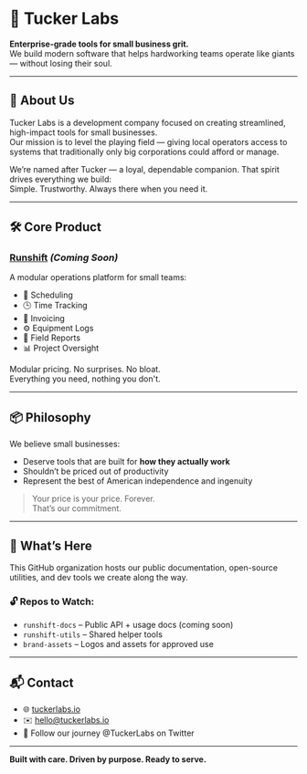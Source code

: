 # 🐾 Tucker Labs

**Enterprise-grade tools for small business grit.**  
We build modern software that helps hardworking teams operate like giants — without losing their soul.

---

## 👋 About Us

Tucker Labs is a development company focused on creating streamlined, high-impact tools for small businesses.  
Our mission is to level the playing field — giving local operators access to systems that traditionally only big corporations could afford or manage.

We’re named after Tucker — a loyal, dependable companion. That spirit drives everything we build:  
Simple. Trustworthy. Always there when you need it.

---

## 🛠️ Core Product

### [Runshift](https://www.runshiftco.com) *(Coming Soon)*  
A modular operations platform for small teams:  
- 📅 Scheduling  
- 🕒 Time Tracking  
- 🧾 Invoicing  
- ⚙️ Equipment Logs  
- 📝 Field Reports  
- 📊 Project Oversight

Modular pricing. No surprises. No bloat.  
Everything you need, nothing you don't.

---

## 📦 Philosophy

We believe small businesses:
- Deserve tools that are built for **how they actually work**
- Shouldn’t be priced out of productivity
- Represent the best of American independence and ingenuity

> Your price is your price. Forever.  
> That’s our commitment.

---

## 🚧 What’s Here

This GitHub organization hosts our public documentation, open-source utilities, and dev tools we create along the way.

### 🔓 Repos to Watch:
- `runshift-docs` – Public API + usage docs (coming soon)
- `runshift-utils` – Shared helper tools
- `brand-assets` – Logos and assets for approved use

---

## 📬 Contact

- 🌐 [tuckerlabs.io](https://tuckerlabs.io)
- ✉️ hello@tuckerlabs.io
- 🐶 Follow our journey @TuckerLabs on Twitter

---

**Built with care. Driven by purpose. Ready to serve.**
